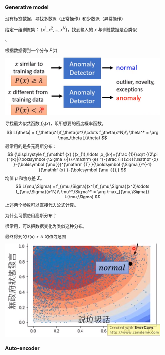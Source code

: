 ### Generative  model

没有标签数据，寻找多数派（正常操作）和少数派（异常操作）

给定一组训练集： {$x^1,x^2,\dots,x^N$}，找到输入的 $x$ 与训练数据是否类似

、

根据数据得到一个分布 $P(x)$

![image-20230403083712683](./imags/image-20230403083712683.png)

  

寻找最大似然函数 $f_\theta(x)$，即所想要的密度概率函数。
$$
L(\theta) = f_\theta(x^1)f_\theta(x^2)\cdots f_\theta(x^N)\\
\theta^* = \arg \max_\theta L(\theta)
$$
最常用的是多元高斯分布：
$$
{\displaystyle f_{\mathbf {x} }(x_{1},\ldots ,x_{k})={\frac {1}{\sqrt {(2\pi )^{k}|{\boldsymbol {\Sigma }}|}}}\mathrm {e} ^{-{\frac {1}{2}}({\mathbf {x} }-{\boldsymbol {\mu }})^{\mathrm {T} }{\boldsymbol {\Sigma }}^{-1}({\mathbf {x} }-{\boldsymbol {\mu }})},}
$$
均值 $\mu$ 和协方差 $\Sigma$。
$$
L(\mu,\Sigma) = f_{\mu,\Sigma}(x^1)f_{\mu,\Sigma}(x^2)\cdots f_{\mu,\Sigma}(x^N)\\
\mu^*,\Sigma^* = \arg \max_{{\mu,\Sigma}} L(\mu,\Sigma)
$$
上述两个参数可以直接代入公式计算。

为什么习惯使用高斯分布？

很常用，可以把数据变化为类似这种分布。

最终得到的 $f(x)>\lambda$ 的值的范围

![image-20230403090838279](./imags/image-20230403090838279.png)

### Auto-encoder

